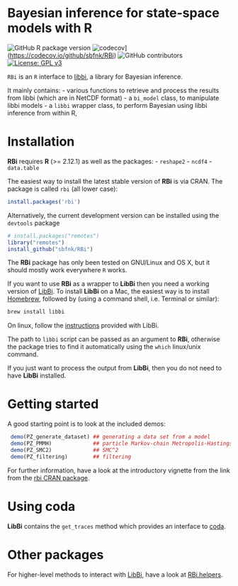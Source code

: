 Bayesian inference for state-space models with R
================

<!-- badges: start -->

![GitHub R package
version](https://img.shields.io/github/r-package/v/epiverse-trace/bpmodels)
![codecov](https://codecov.io/github/sbfnk/RBi/branch/master/graphs/badge.svg)\](<https://codecov.io/github/sbfnk/RBi>)
![GitHub
contributors](https://img.shields.io/github/contributors/sbfnk/RBi)
[![License: GPL
v3](https://img.shields.io/badge/License-GPLv3-blue.svg)](https://www.gnu.org/licenses/gpl-3.0)
<!-- badges: end -->

`RBi` is an `R` interface to [libbi](http://libbi.org), a library for
Bayesian inference.

It mainly contains: - various functions to retrieve and process the
results from libbi (which are in NetCDF format) - a `bi_model` class, to
manipulate libbi models - a `libbi` wrapper class, to perform Bayesian
using libbi inference from within R,

# Installation

**RBi** requires **R** (\>= 2.12.1) as well as the packages: -
`reshape2` - `ncdf4` - `data.table`

The easiest way to install the latest stable version of **RBi** is via
CRAN. The package is called `rbi` (all lower case):

``` r
install.packages('rbi')
```

Alternatively, the current development version can be installed using
the `devtools` package

``` r
# install.packages("remotes")
library("remotes")
install_github("sbfnk/RBi")
```

The **RBi** package has only been tested on GNU/Linux and OS X, but it
should mostly work everywhere `R` works.

If you want to use **RBi** as a wrapper to **LibBi** then you need a
working version of [LibBi](https://github.com/lawmurray/LibBi). To
install **LibBi** on a Mac, the easiest way is to install
[Homebrew](https://brew.sh), followed by (using a command shell,
i.e. Terminal or similar):

``` sh
brew install libbi
```

On linux, follow the
[instructions](https://github.com/lawmurray/LibBi/blob/master/INSTALL_LINUX.md)
provided with LibBi.

The path to `libbi` script can be passed as an argument to **RBi**,
otherwise the package tries to find it automatically using the `which`
linux/unix command.

If you just want to process the output from **LibBi**, then you do not
need to have **LibBi** installed.

# Getting started

A good starting point is to look at the included demos:

``` r
 demo(PZ_generate_dataset) ## generating a data set from a model
 demo(PZ_PMMH)             ## particle Markov-chain Metropolis-Hastings
 demo(PZ_SMC2)             ## SMC^2
 demo(PZ_filtering)        ## filtering
```

For further information, have a look at the introductory vignette from
the link from the [rbi CRAN
package](https://CRAN.R-project.org/package=rbi).

# Using coda

**LibBi** contains the `get_traces` method which provides an interface
to [coda](https://cran.r-project.org/package=coda).

# Other packages

For higher-level methods to interact with
[LibBi](https://github.com/lawmurray/LibBi), have a look at
[RBi.helpers](https://github.com/sbfnk/RBi.helpers).

